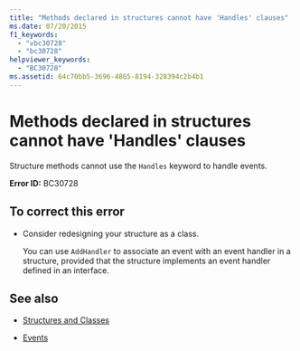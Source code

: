 ```yaml
---
title: "Methods declared in structures cannot have 'Handles' clauses"
ms.date: 07/20/2015
f1_keywords: 
  - "vbc30728"
  - "bc30728"
helpviewer_keywords: 
  - "BC30728"
ms.assetid: 64c70bb5-3696-4865-8194-328394c2b4b1
---
```

# Methods declared in structures cannot have 'Handles' clauses
Structure methods cannot use the `Handles` keyword to handle events.  
  
 **Error ID:** BC30728  
  
## To correct this error  
  
- Consider redesigning your structure as a class.  
  
     You can use `AddHandler` to associate an event with an event handler in a structure, provided that the structure implements an event handler defined in an interface.  
  
## See also

- [Structures and Classes](../../visual-basic/programming-guide/language-features/data-types/structures-and-classes.md)

- [Events](../../visual-basic/programming-guide/language-features/events/index.md)
